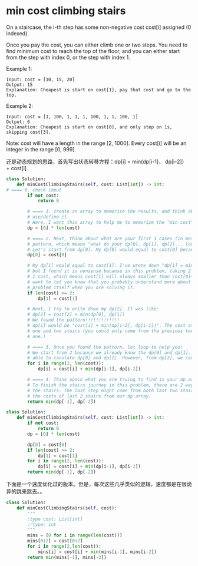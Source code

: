 # min cost climbing stairs

On a staircase, the i-th step has some non-negative cost cost[i] assigned (0 indexed).

Once you pay the cost, you can either climb one or two steps. You need to find minimum cost to reach the top of the floor, and you can either start from the step with index 0, or the step with index 1.

Example 1:

```
Input: cost = [10, 15, 20]
Output: 15
Explanation: Cheapest is start on cost[1], pay that cost and go to the top.
```

Example 2:

```
Input: cost = [1, 100, 1, 1, 1, 100, 1, 1, 100, 1]
Output: 6
Explanation: Cheapest is start on cost[0], and only step on 1s, skipping cost[3].
```

Note:
cost will have a length in the range [2, 1000].
Every cost[i] will be an integer in the range [0, 999].

还是动态规划的思路，首先写出状态转移方程：dp[i] = min(dp[i-1]， dp[i-2]） + cost[i]

```python
class Solution:
    def minCostClimbingStairs(self, cost: List[int]) -> int:
# ==== 0. check input
        if not cost:
            return 0

        # ==== 1. create an array to memorize the results, and think about how you are going to
		# use/define it.
		# Here, I want this array to help me to memorize the "min cost" at the i-th step
        dp = [0] * len(cost)

		# ==== 2. Next, think about what are your first 3 cases (in most of cases) until you find the
		# pattern, which means "what do your dp[0], dp[1], dp[2]... look like?"
		# Let's start from dp[0]. My dp[0] would equal to cost[0] because I have no choice.
        dp[0] = cost[0]

		# My dp[1] would equal to cost[1]. I've wrote down "dp[1] = min(cost[0] + cost[1], cost[1])",
		# but I found it is nonsense because in this problem, taking 2 costs will always higher than taking
		# 1 cost, which means cost[1] will always smaller than cost[0]+cost[1]. I mention this because I
		# want to let you know that you probably understand more about the relationships and the
		# problem itself when you are solving it.
        if len(cost) >= 2:
            dp[1] = cost[1]

		# Next, I try to write down my dp[2]. It was like:
		# dp[2] = cost[2] + min(dp[0], dp[1])
		# We found the pattern!!!!!!!!!!!!!
		# dp[i] would be "cost[i] + min(dp[i-2], dp[i-1])". The cost at the stairs plus the min of previous
		# one and two stairs (you could only come from the previous two stairs, and let's pick up the min
		# one.)

		# ==== 3. Once you found the pattern, let loop to help you!
		# We start from 2 because we already know the dp[0] and dp[1]. Also, the truth is: we are not
		# able to caculate dp[0] and dp[1]. However, from dp[2], we can caculate the results.
        for i in range(2, len(cost)):
            dp[i] = cost[i] + min(dp[i-1], dp[i-2])

		# ==== 4. Think again what you are trying to find in your dp array.
		# To finish the stairs journey in this problem, there are 2 ways to be the last step before we finish
		# the stairs. The last step might come from both last two stairs. So, we want to know the min of
		# the costs of last 2 stairs from our dp array.
        return min(dp[-1], dp[-2])

```

```python
class Solution:
    def minCostClimbingStairs(self, cost: List[int]) -> int:
        if not cost:
            return 0
        dp = [0] * len(cost)

        dp[0] = cost[0]
        if len(cost) >= 2:
            dp[1] = cost[1]
        for i in range(2, len(cost)):
            dp[i] = cost[i] + min(dp[i-1], dp[i-2])
        return min(dp[-1], dp[-2])
```

下面是一个速度优化过的版本。但是，每次这些几乎类似的逻辑，速度都是在很诡异的跳来跳去。。

```python
class Solution:
    def minCostClimbingStairs(self, cost):
        """
        :type cost: List[int]
        :rtype: int
        """
        mins = [0 for i in range(len(cost))]
        mins[0:2] = cost[0:2]
        for i in range(2,len(cost)):
            mins[i] = cost[i] + min(mins[i-1], mins[i-2])
        return min(mins[-1], mins[-2])

```

